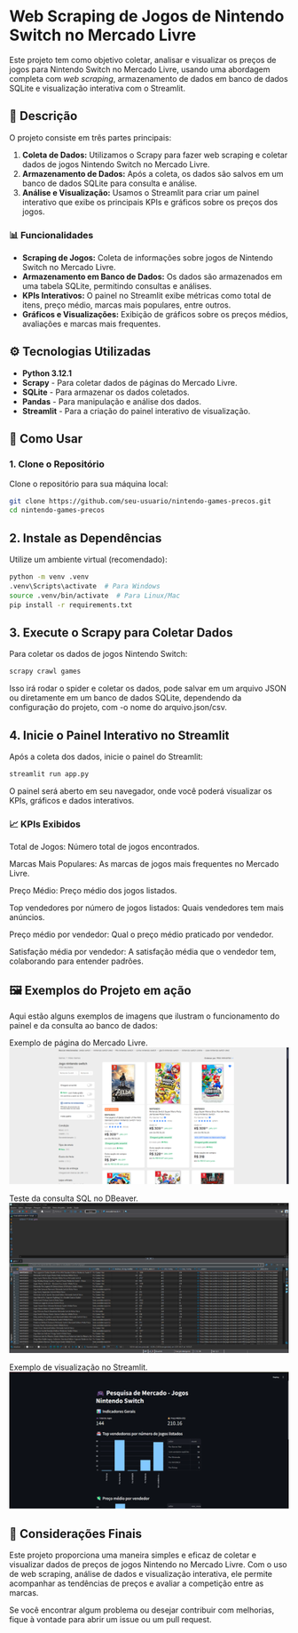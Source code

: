 # Web Scraping de Jogos de Nintendo Switch no Mercado Livre

Este projeto tem como objetivo coletar, analisar e visualizar os preços de jogos para Nintendo Switch no Mercado Livre, usando uma abordagem completa com *web scraping*, armazenamento de dados em banco de dados SQLite e visualização interativa com o Streamlit.

## 📜 Descrição

O projeto consiste em três partes principais:

1. **Coleta de Dados:** Utilizamos o Scrapy para fazer web scraping e coletar dados de jogos Nintendo Switch no Mercado Livre.
2. **Armazenamento de Dados:** Após a coleta, os dados são salvos em um banco de dados SQLite para consulta e análise.
3. **Análise e Visualização:** Usamos o Streamlit para criar um painel interativo que exibe os principais KPIs e gráficos sobre os preços dos jogos.

### 📊 Funcionalidades

- **Scraping de Jogos:** Coleta de informações sobre jogos de Nintendo Switch no Mercado Livre.
- **Armazenamento em Banco de Dados:** Os dados são armazenados em uma tabela SQLite, permitindo consultas e análises.
- **KPIs Interativos:** O painel no Streamlit exibe métricas como total de itens, preço médio, marcas mais populares, entre outros.
- **Gráficos e Visualizações:** Exibição de gráficos sobre os preços médios, avaliações e marcas mais frequentes.

## ⚙️ Tecnologias Utilizadas

- **Python 3.12.1**
- **Scrapy** - Para coletar dados de páginas do Mercado Livre.
- **SQLite** - Para armazenar os dados coletados.
- **Pandas** - Para manipulação e análise dos dados.
- **Streamlit** - Para a criação do painel interativo de visualização.

## 🚀 Como Usar

### 1. **Clone o Repositório**
   Clone o repositório para sua máquina local:
   ```bash
   git clone https://github.com/seu-usuario/nintendo-games-precos.git
   cd nintendo-games-precos
```
## 2. Instale as Dependências
Utilize um ambiente virtual (recomendado):

```bash
python -m venv .venv
.venv\Scripts\activate  # Para Windows
source .venv/bin/activate  # Para Linux/Mac
pip install -r requirements.txt
```

## 3. Execute o Scrapy para Coletar Dados
Para coletar os dados de jogos Nintendo Switch:

```bash
scrapy crawl games
```
Isso irá rodar o spider e coletar os dados, pode salvar em um arquivo JSON ou diretamente em um banco de dados SQLite, dependendo da configuração do projeto, com -o nome do arquivo.json/csv.

## 4. Inicie o Painel Interativo no Streamlit
Após a coleta dos dados, inicie o painel do Streamlit:

```bash
streamlit run app.py
```

O painel será aberto em seu navegador, onde você poderá visualizar os KPIs, gráficos e dados interativos.

### 📈 KPIs Exibidos
Total de Jogos: Número total de jogos encontrados.

Marcas Mais Populares: As marcas de jogos mais frequentes no Mercado Livre.

Preço Médio: Preço médio dos jogos listados.

Top vendedores por número de jogos listados: Quais vendedores tem mais anúncios.

Preço médio por vendedor: Qual o preço médio praticado por vendedor.

Satisfação média por vendedor: A satisfação média que o vendedor tem, colaborando para entender padrões.


## 🖼️ Exemplos do Projeto em ação
Aqui estão alguns exemplos de imagens que ilustram o funcionamento do painel e da consulta ao banco de dados:

Exemplo de página do Mercado Livre.
 ![Página](images/site.png)

Teste da consulta SQL no DBeaver.
 ![Consulta](images/dbeaver_test.png)

Exemplo de visualização no Streamlit.
 ![Dashboard](images/dashboard_streamlit.png)

## 📝 Considerações Finais
Este projeto proporciona uma maneira simples e eficaz de coletar e visualizar dados de preços de jogos Nintendo no Mercado Livre. Com o uso de web scraping, análise de dados e visualização interativa, ele permite acompanhar as tendências de preços e avaliar a competição entre as marcas.

Se você encontrar algum problema ou desejar contribuir com melhorias, fique à vontade para abrir um issue ou um pull request.